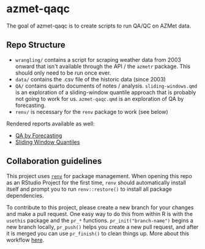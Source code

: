 
# azmet-qaqc

<!-- badges: start -->
<!-- badges: end -->

The goal of azmet-qaqc is to create scripts to run QA/QC on AZMet data.

## Repo Structure

- `wrangling/` contains a script for scraping weather data from 2003 onward that isn't available through the API / the `azmetr` package. This should only need to be run once ever.
- `data/` contains the .csv file of the historic data (since 2003)
- `QA/` contains quarto documents of notes / analysis.  `sliding-windows.qmd` is an exploration of a sliding-window quantile approach that is probably not going to work for us.  `azmet-qaqc.qmd` is an exploration of QA by forecasting.
- `renv/` is necessary for the `renv` package to work (see below)

Rendered reports available as well:

- [QA by Forecasting](https://cct-datascience.github.io/azmet-qaqc/QA/azmet-qaqc.html)
- [Sliding Window Quantiles](https://cct-datascience.github.io/azmet-qaqc/docs/sliding-window.html)

## Collaboration guidelines

This project uses [`renv`](https://rstudio.github.io/renv/articles/renv.html) for package management. When opening this repo as an RStudio Project for the first time, `renv` should automatically install itself and prompt you to run `renv::restore()` to install all package dependencies.

To contribute to this project, please create a new branch for your changes and make a pull request. One easy way to do this from within R is with the `usethis` package and the `pr_*` functions. `pr_init("branch-name")` begins a new branch locally, `pr_push()` helps you create a new pull request, and after it is merged you can use `pr_finish()` to clean things up. More about this workflow [here](https://usethis.r-lib.org/articles/pr-functions.html).